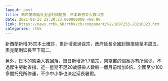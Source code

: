 ```yaml
---
layout: post
title: 新西蘭再延長全國封鎖措施　日本新感染人數回落
date: 2021-08-23 22:29:23.000000000 +08:00
link: https://news.rthk.hk/rthk/ch/component/k2/1607253-20210823.htm
categories: rthk
---
```


新西蘭新增35宗本土確診，累計增至過百宗，政府延長全國封鎖措施至本周五，奧克蘭則延長至下周二。

另外，日本的感染人數回落，單日新增近1.7萬宗，東京都的個案亦有所減少。不過厚生勞動省指，近一星期不足20歲感染人數較一個月前增加6倍，全國至少100多間托兒所停運，不少中小學也決定延長暑假。

